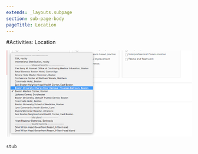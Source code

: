```yaml
---
extends: _layouts.subpage
section: sub-page-body
pageTitle: Location
---
```


#Activities: Location

![image of locations_drop_down](../img/activity/locations_drop_down.png)

```stub```
